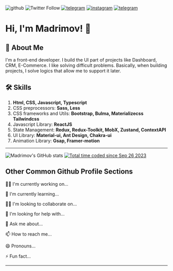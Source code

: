   
![github](https://img.shields.io/github/followers/madrimovdev?label=Followers&logo=github&style=for-the-badge) ![Twitter Follow](https://img.shields.io/twitter/follow/verve_md?color=blue&label=follow&logo=twitter&style=for-the-badge) [![telegram](https://img.shields.io/badge/-@madrimov-blue?style=for-the-badge&logo=telegram)](https://t.me/madrimov) [![instagram](https://img.shields.io/badge/-@xudish.madrimov-black?style=for-the-badge&logo=instagram)](https://instagram.com/xudish.madrimov) [![telegram](https://img.shields.io/badge/-xudish_madrimov-darkblue?style=for-the-badge&logo=facebook)](https://t.me/madrimov)

  
<div >

# Hi, I'm Madrimov! 👋

## 🚀 About Me
I'm a front-end developer. I build the UI part of projects like Dashboard, CRM, E-Commerce.
I like solving difficult problems. Basically, when building projects, I solve logics that allow me to support it later.


## 🛠 Skills

1. **Html, CSS, Javascript, Typescript**
2. CSS preprocessors: **Sass, Less**
3. CSS frameworks and Utils: **Bootstrap, Bulma, Materializecss Tailwindcss**
4. Javascript Library: **ReactJS**
5. State Management: **Redux, Redux-Toolkit, MobX, Zustand, ContextAPI**
6. UI Library: **Material-ui, Ant Design, Chakra-ui**
7. Animation Library: **Gsap, Framer-motion**

---
![Madrimov's GitHub stats](https://github-readme-stats.vercel.app/api?username=madrimovDev&show_icons=true)
<a href="https://wakatime.com/@29e7c974-03a9-4512-8db9-e7a6a57cbbf6"><img src="https://wakatime.com/badge/user/29e7c974-03a9-4512-8db9-e7a6a57cbbf6.svg" alt="Total time coded since Sep 26 2023" /></a>

## Other Common Github Profile Sections
👩‍💻 I'm currently working on...

🧠 I'm currently learning...

👯‍♀️ I'm looking to collaborate on...

🤔 I'm looking for help with...

💬 Ask me about...

📫 How to reach me...

😄 Pronouns...

⚡️ Fun fact...

---

</div>
